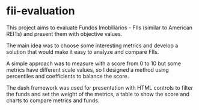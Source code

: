 # fii-evaluation

This project aims to evaluate Fundos Imobiliários - FIIs (similar to American REITs) and present them with objective values.

The main idea was to choose some interesting metrics and develop a solution that would make it easy to analyze and compare FIIs.

A simple approach was to measure with a score from 0 to 10 but some metrics have different scale values, so I designed a method using percentiles and coefficients to balance the score.

The dash framework was used for presentation with HTML controls to filter the funds and set the weight of the metrics, a table to show the score and charts to compare metrics and funds.